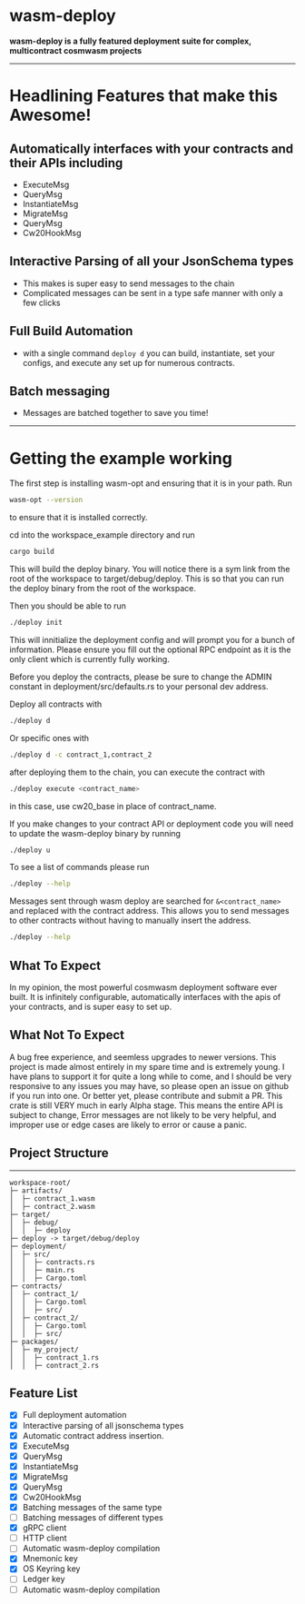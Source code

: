 # wasm-deploy

**wasm-deploy is a fully featured deployment suite for complex, multicontract cosmwasm projects**

---

# Headlining Features that make this Awesome!
## Automatically interfaces with your contracts and their APIs including
 - ExecuteMsg
 - QueryMsg
 - InstantiateMsg
 - MigrateMsg
 - QueryMsg
 - Cw20HookMsg
 
## Interactive Parsing of all your JsonSchema types
 - This makes is super easy to send messages to the chain
 - Complicated messages can be sent in a type safe manner with only a few clicks

## Full Build Automation
 - with a single command ```deploy d``` you can build, instantiate, set your configs, and execute any set up for numerous contracts.

## Batch messaging
 - Messages are batched together to save you time!

---

# Getting the example working

The first step is installing wasm-opt and ensuring that it is in your path. Run 
```bash
wasm-opt --version  
``` 
to ensure that it is installed correctly.

cd into the workspace_example directory and run 
```bash
cargo build
```
This will build the deploy binary. You will notice there is a sym link from the root of the workspace to target/debug/deploy. This is so that you can run the deploy binary from the root of the workspace.

Then you should be able to run
```bash
./deploy init
```
This will innitialize the deployment config and will prompt you for a bunch of information. Please ensure you fill out the optional RPC endpoint as it is the only client which is currently fully working.

Before you deploy the contracts, please be sure to change the ADMIN constant in deployment/src/defaults.rs to your personal dev address.

Deploy all contracts with
```bash
./deploy d
```

Or specific ones with
```bash
./deploy d -c contract_1,contract_2
```

after deploying them to the chain, you can execute the contract with
```bash
./deploy execute <contract_name>
```
in this case, use cw20_base in place of contract_name.

If you make changes to your contract API or deployment code you will need to update the wasm-deploy binary by running
```bash
./deploy u
```

To see a list of commands please run 
```bash
./deploy --help
```

Messages sent through wasm deploy are searched for `&<contract_name>` and replaced with the contract address. This allows you to send messages to other contracts without having to manually insert the address.
```bash
./deploy --help
```

## What To Expect

In my opinion, the most powerful cosmwasm deployment software ever built. It is infinitely configurable, automatically interfaces with the apis of your contracts, and is super easy to set up.

## What Not To Expect

A bug free experience, and seemless upgrades to newer versions. This project is made almost entirely in my spare time and is extremely young. I have plans to support it for quite a long while to come, and I should be very responsive to any issues you may have, so please open an issue on github if you run into one. Or better yet, please contribute and submit a PR. This crate is still VERY much in early Alpha stage. This means the entire API is subject to change, Error messages are not likely to be very helpful, and improper use or edge cases are likely to error or cause a panic.

## Project Structure

---
```
workspace-root/
├─ artifacts/
│  ├─ contract_1.wasm
│  ├─ contract_2.wasm
├─ target/
│  ├─ debug/
│  │  ├─ deploy
├─ deploy -> target/debug/deploy
├─ deployment/
│  ├─ src/
│  │  ├─ contracts.rs
│  │  ├─ main.rs
│  │  ├─ Cargo.toml
├─ contracts/
│  ├─ contract_1/
│  │  ├─ Cargo.toml
│  │  ├─ src/
│  ├─ contract_2/
│  │  ├─ Cargo.toml
│  │  ├─ src/
├─ packages/
│  ├─ my_project/
│  │  ├─ contract_1.rs
│  │  ├─ contract_2.rs
```

## Feature List

- [x] Full deployment automation
- [x] Interactive parsing of all jsonschema types
- [x] Automatic contract address insertion.
- [x] ExecuteMsg
- [x] QueryMsg
- [x] InstantiateMsg
- [x] MigrateMsg
- [x] QueryMsg
- [x] Cw20HookMsg
- [x] Batching messages of the same type
- [ ] Batching messages of different types
- [x] gRPC client
- [ ] HTTP client
- [ ] Automatic wasm-deploy compilation
- [x] Mnemonic key
- [x] OS Keyring key
- [ ] Ledger key
- [ ] Automatic wasm-deploy compilation